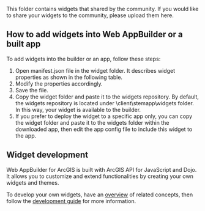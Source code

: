 
This folder contains widgets that shared by the community. If you would like to share your widgets to the community, please upload them here.  

## How to add widgets into Web AppBuilder or a built app
To add widgets into the builder or an app, follow these steps:

1. Open manifest.json file in the widget folder. It describes widget properties as shown in the following table.
2. Modify the properties accordingly.
3. Save the file.
4. Copy the widget folder and paste it to the widgets repository. By default, the widgets repository is located under \client\stemapp\widgets folder. In this way, your widget is available to the builder. 
5. If you prefer to deploy the widget to a specific app only, you can copy the widget folder and paste it to the widgets folder within the downloaded app, then edit the app config file to include this widget to the app.

## Widget development
Web AppBuilder for ArcGIS is built with ArcGIS API for JavaScript and Dojo. It allows you to customize and extend functionalities by creating your own widgets and themes.

To develop your own widgets, have an [overview](http://developers.arcgis.com/web-appbuilder/guide/developer-s-guide-overview.htm) of related concepts, then follow the [development guide](http://developers.arcgis.com/web-appbuilder/guide/naming-conventions.htm) for more information. 
